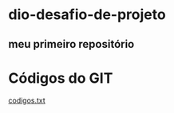# dio-desafio-de-projeto
## meu primeiro repositório

# <strong>Códigos do GIT</strong>
[codigos.txt](https://github.com/daniel12345098/dio-desafio-de-projeto/files/13487983/codigos.txt)
